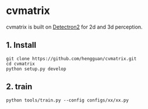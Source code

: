 # cvmatrix
cvmatrix is built on [Detectron2](https://github.com/facebookresearch/detectron2) for 2d and 3d perception.


## 1. Install
```shell
git clone https://github.com/hengguan/cvmatrix.git
cd cvmatrix
python setup.py develop
```

## 2. train
```shell
python tools/train.py --config configs/xx/xx.py
```


